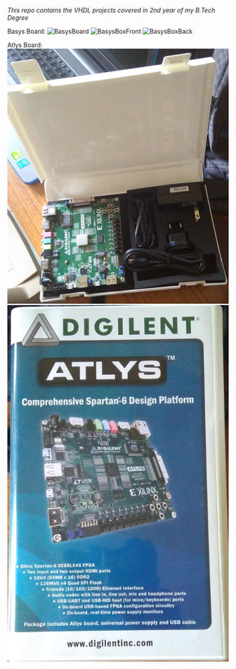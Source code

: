 *This repo contains the VHDL projects covered in 2nd year of my B.Tech Degree*

Basys Board:
![BasysBoard](https://github.com/akulagrawal/VHDL-Projects/blob/master/Images/IMG_20180306_160126.jpg)
![BasysBoxFront](https://github.com/akulagrawal/VHDL-Projects/blob/master/Images/IMG_20180306_160154.jpg)
![BasysBoxBack](https://github.com/akulagrawal/VHDL-Projects/blob/master/Images/IMG_20180306_160213.jpg)


Atlys Board:
![AtlysBoard](https://github.com/akulagrawal/VHDL-Projects/blob/master/Images/IMG_20180120_152941.jpg)
![AtlysBox](https://github.com/akulagrawal/VHDL-Projects/blob/master/Images/IMG_20180120_152912.jpg)